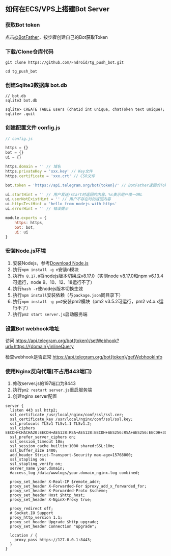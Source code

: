 ## 如何在ECS/VPS上搭建Bot Server

### 获取Bot token

点击[@BotFather](https://telegram.me/BotFather)，按步骤创建自己的Bot获取Token

### 下载/Clone仓库代码

```
git clone https://github.com/Fndroid/tg_push_bot.git

cd tg_push_bot
```

### 创建Sqlite3数据库 bot.db

```
// bot.db
sqlite3 bot.db

sqlite> CREATE TABLE users (chatId int unique, chatToken text unique);
sqlite> .quit
```

### 创建配置文件 config.js

```js
// config.js

https = {}
bot = {}
ui = {}

https.domain = '' // 域名
https.privateKey = 'xxx.key' // Key文件
https.certificate = 'xxx.crt' // CSR文件

bot.token = 'https://api.telegram.org/bot{token}/' // BotFather返回的Token，以/结尾

ui.startHint = '' // 用户发送/start时返回的内容，%s表示用户唯一URL
ui.userNotExistHint = '' // 用户不存在时的返回内容
ui.httpsTestHint = 'hello from nodejs with https'
ui.errorHint = '' // 错误提示

module.exports = {
    https: https,
    bot: bot,
    ui: ui
}
```

### 安装Node.js环境

1. 安装Nodejs，参考[Download Node.js](https://nodejs.org/en/download/current/)
2. 执行``npm install -g n``安装n模块
3. 执行``n 8.17.0``将nodejs版本切换成v8.17.0（实测node v8.17.0和npm v6.13.4可运行，node 9、10、12、18运行不了）
4. 执行``hash -r``使nodejs版本切换生效
5. 执行``npm install``安装依赖（与``package.json``同目录下）
6. 执行``npm install -g pm2``安装pm2模块（pm2 v3.5.2可运行，pm2 v4.x.x运行不了）
7. 执行``pm2 start server.js``启动服务端
   

### 设置Bot webhook地址

访问 https://api.telegram.org/bot{token}/setWebhook?url=https://{domain}/inlineQuery

检查webhook是否正常 https://api.telegram.org/bot{token}/getWebhookInfo

### 使用Nginx反向代理(不占用443端口)
1. 修改server.js的197端口为8443
2. 执行``pm2 restart server.js``重启服务端
3. 创建nginx server配置
```
server {
  listen 443 ssl http2;
  ssl_certificate /usr/local/nginx/conf/ssl/ssl.cer;
  ssl_certificate_key /usr/local/nginx/conf/ssl/ssl.key;
  ssl_protocols TLSv1 TLSv1.1 TLSv1.2;
  ssl_ciphers EECDH+CHACHA20:EECDH+AES128:RSA+AES128:EECDH+AES256:RSA+AES256:EECDH+3DES:RSA+3DES:!MD5;
  ssl_prefer_server_ciphers on;
  ssl_session_timeout 10m;
  ssl_session_cache builtin:1000 shared:SSL:10m;
  ssl_buffer_size 1400;
  add_header Strict-Transport-Security max-age=15768000;
  ssl_stapling on;
  ssl_stapling_verify on;
  server_name your.domain;
  #access_log /data/wwwlogs/your.domain_nginx.log combined;
  
  proxy_set_header X-Real-IP $remote_addr;
  proxy_set_header X-Forwarded-For $proxy_add_x_forwarded_for;
  proxy_set_header X-Forwarded-Proto $scheme;
  proxy_set_header Host $http_host;
  proxy_set_header X-NginX-Proxy true;

  proxy_redirect off;
  # Socket.IO Support
  proxy_http_version 1.1;
  proxy_set_header Upgrade $http_upgrade;
  proxy_set_header Connection "upgrade";

  location / {
    proxy_pass https://127.0.0.1:8443;
  }
}
```
